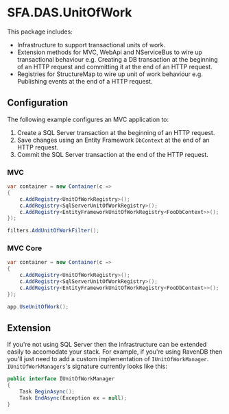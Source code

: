 # SFA.DAS.UnitOfWork

This package includes:

* Infrastructure to support transactional units of work.
* Extension methods for MVC, WebApi and NServiceBus to wire up transactional behaviour e.g. Creating a DB transaction at the beginning of an HTTP request and committing it at the end of an HTTP request.
* Registries for StructureMap to wire up unit of work behaviour e.g. Publishing events at the end of a HTTP request.

## Configuration

The following example configures an MVC application to:

1. Create a SQL Server transaction at the beginning of an HTTP request.
2. Save changes using an Entity Framework `DbContext` at the end of an HTTP request.
3. Commit the SQL Server transaction at the end of the HTTP request.

### MVC

```c#
var container = new Container(c =>
{
    c.AddRegistry<UnitOfWorkRegistry>();
    c.AddRegistry<SqlServerUnitOfWorkRegistry>();
    c.AddRegistry<EntityFrameworkUnitOfWorkRegistry<FooDbContext>>();
});

filters.AddUnitOfWorkFilter();
```

### MVC Core

```c#
var container = new Container(c =>
{
    c.AddRegistry<UnitOfWorkRegistry>();
    c.AddRegistry<SqlServerUnitOfWorkRegistry>();
    c.AddRegistry<EntityFrameworkUnitOfWorkRegistry<FooDbContext>>();
});

app.UseUnitOfWork();
```

## Extension

If you're not using SQL Server then the infrastructure can be extended easily to accomodate your stack. For example, if you're using RavenDB then you'll just need to add a custom implementation of `IUnitOfWorkManager`. `IUnitOfWorkManagers`'s signature currently looks like this:

```c#
public interface IUnitOfWorkManager
{
    Task BeginAsync();
    Task EndAsync(Exception ex = null);
}
```
